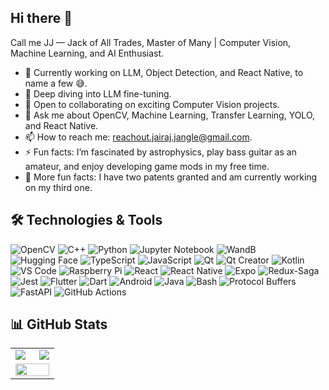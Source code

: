 ## Hi there 👋
Call me JJ — Jack of All Trades, Master of Many | Computer Vision, Machine Learning, and AI Enthusiast.

- 🔭 Currently working on LLM, Object Detection, and React Native, to name a few 😅.
- 🌱 Deep diving into LLM fine-tuning.
- 🤝 Open to collaborating on exciting Computer Vision projects.
- 💬 Ask me about OpenCV, Machine Learning, Transfer Learning, YOLO, and React Native.
- 📫 How to reach me: reachout.jairaj.jangle@gmail.com.
- ⚡ Fun facts: I’m fascinated by astrophysics, play bass guitar as an amateur, and enjoy developing game mods in my free time.
- 🚀 More fun facts: I have two patents granted and am currently working on my third one.

## 🛠️ Technologies & Tools
![OpenCV](https://img.shields.io/badge/OpenCV-5C3EE8?logo=opencv&logoColor=white&style=for-the-badge)
![C++](https://img.shields.io/badge/C++-00599C?logo=cplusplus&logoColor=white&style=for-the-badge)
![Python](https://img.shields.io/badge/Python-3776AB?logo=python&logoColor=white&style=for-the-badge)
![Jupyter Notebook](https://img.shields.io/badge/Jupyter%20Notebook-F37626?logo=jupyter&logoColor=white&style=for-the-badge)
![WandB](https://img.shields.io/badge/WandB-FFBE00?logo=weightsandbiases&logoColor=black&style=for-the-badge)
![Hugging Face](https://img.shields.io/badge/Hugging%20Face-FFD21F?logo=huggingface&logoColor=black&style=for-the-badge)
![TypeScript](https://img.shields.io/badge/TypeScript-3178C6?logo=typescript&logoColor=white&style=for-the-badge)
![JavaScript](https://img.shields.io/badge/JavaScript-F7DF1E?logo=javascript&logoColor=black&style=for-the-badge)
![Qt](https://img.shields.io/badge/Qt-%23217346.svg?style=for-the-badge&logo=Qt&logoColor=white)
![Qt Creator](https://img.shields.io/badge/Qt%20Creator-41CD52?logo=qt&logoColor=white&style=for-the-badge)
![Kotlin](https://img.shields.io/badge/Kotlin-7F52FF?logo=kotlin&logoColor=white&style=for-the-badge)
![VS Code](https://img.shields.io/badge/VS%20Code-0078D4?logo=visualstudiocode&logoColor=white&style=for-the-badge)
![Raspberry Pi](https://img.shields.io/badge/Raspberry%20Pi-A22846?logo=raspberry-pi&logoColor=white&style=for-the-badge)
![React](https://img.shields.io/badge/React-20232A?logo=react&logoColor=61DAFB&style=for-the-badge)
![React Native](https://img.shields.io/badge/React%20Native-20232A?logo=react&logoColor=61DAFB&style=for-the-badge)
![Expo](https://img.shields.io/badge/Expo-1C1E24?logo=expo&logoColor=white&style=for-the-badge)
![Redux-Saga](https://img.shields.io/badge/Redux--Saga-999999?logo=redux-saga&logoColor=white&style=for-the-badge)
![Jest](https://img.shields.io/badge/-jest-%23C21325?style=for-the-badge&logo=jest&logoColor=white)
![Flutter](https://img.shields.io/badge/Flutter-02569B?logo=flutter&logoColor=white&style=for-the-badge)
![Dart](https://img.shields.io/badge/Dart-0175C2?logo=dart&logoColor=white&style=for-the-badge)
![Android](https://img.shields.io/badge/Android-3DDC84?logo=android&logoColor=white&style=for-the-badge)
![Java](https://img.shields.io/badge/java-%23ED8B00.svg?style=for-the-badge&logo=openjdk&logoColor=white)
![Bash](https://img.shields.io/badge/Bash-4EAA25?logo=gnubash&logoColor=white&style=for-the-badge)
![Protocol Buffers](https://img.shields.io/badge/Protocol%20Buffers-336691?logo=google&logoColor=white&style=for-the-badge)
![FastAPI](https://img.shields.io/badge/FastAPI-009688?logo=fastapi&logoColor=white&style=for-the-badge)
![GitHub Actions](https://img.shields.io/badge/GitHub%20Actions-2088FF?logo=githubactions&logoColor=white&style=for-the-badge)

## 📊 GitHub Stats
<div align="center">

  <table style="border: none;">
    <tr>
      <td>
        <img align="left" src="https://github-readme-stats.vercel.app/api?username=JairajJangle&theme=highcontrast&show_icons=true&hide_border=true&count_private=true" />
      </td>
      <td>
        <img align="right" src="https://github-readme-stats.vercel.app/api/top-langs/?username=JairajJangle&theme=highcontrast&show_icons=true&hide_border=true&layout=compact" />
      </td>
    </tr>
    <tr>
      <td colspan="2" align="center">
        <img src="https://github-readme-streak-stats.herokuapp.com/?user=JairajJangle&theme=highcontrast&hide_border=true" width="100%" />
      </td>
    </tr>
  </table>

</div>

<!--
**JairajJangle/JairajJangle** is a ✨ _special_ ✨ repository because its `README.md` (this file) appears on your GitHub profile.

Here are some ideas to get you started:

- 🔭 I’m currently working on ...
- 🌱 I’m currently learning ...
- 👯 I’m looking to collaborate on ...
- 🤔 I’m looking for help with ...
- 💬 Ask me about ...
- 📫 How to reach me: ...
- 😄 Pronouns: ...
- ⚡ Fun fact: ...
-->
